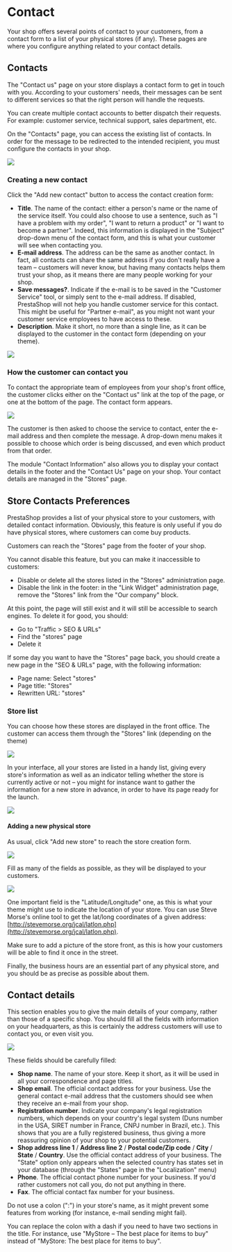 # Contact

Your shop offers several points of contact to your customers, from a contact form to a list of your physical stores \(if any\). These pages are where you configure anything related to your contact details.

## Contacts

The "Contact us" page on your store displays a contact form to get in touch with you. According to your customers' needs, their messages can be sent to different services so that the right person will handle the requests.

You can create multiple contact accounts to better dispatch their requests. For example: customer service, technical support, sales department, etc. 

On the "Contacts" page, you can access the existing list of contacts. In order for the message to be redirected to the intended recipient, you must configure the contacts in your shop.

![](../../../.gitbook/assets/23789574%20%282%29.png)

### Creating a new contact

Click the "Add new contact" button to access the contact creation form:

* **Title**. The name of the contact: either a person's name or the name of the service itself. You could also choose to use a sentence, such as "I have a problem with my order", "I want to return a product" or "I want to become a partner". Indeed, this information is displayed in the "Subject" drop-down menu of the contact form, and this is what your customer will see when contacting you.
* **E-mail address**. The address can be the same as another contact. In fact, all contacts can share the same address if you don't really have a team – customers will never know, but having many contacts helps them trust your shop, as it means there are many people working for your shop.
* **Save messages?**. Indicate if the e-mail is to be saved in the "Customer Service" tool, or simply sent to the e-mail address. If disabled, PrestaShop will not help you handle customer service for this contact. This might be useful for "Partner e-mail", as you might not want your customer service employees to have access to these.
* **Description**. Make it short, no more than a single line, as it can be displayed to the customer in the contact form \(depending on your theme\).

![](../../../.gitbook/assets/30670852%20%284%29%20%284%29.png)

### How the customer can contact you

To contact the appropriate team of employees from your shop's front office, the customer clicks either on the "Contact us" link at the top of the page, or one at the bottom of the page. The contact form appears.

![](../../../.gitbook/assets/51839985%20%284%29%20%282%29.png)

The customer is then asked to choose the service to contact, enter the e-mail address and then complete the message. A drop-down menu makes it possible to choose which order is being discussed, and even which product from that order.

The module "Contact Information" also allows you to display your contact details in the footer and the "Contact Us" page on your shop. Your contact details are managed in the "Stores" page.

## Store Contacts Preferences

PrestaShop provides a list of your physical store to your customers, with detailed contact information. Obviously, this feature is only useful if you do have physical stores, where customers can come buy products.

Customers can reach the "Stores" page from the footer of your shop.

You cannot disable this feature, but you can make it inaccessible to customers:

* Disable or delete all the stores listed in the "Stores" administration page.
* Disable the link in the footer: in the "Link Widget" administration page, remove the "Stores" link from the "Our company" block.

At this point, the page will still exist and it will still be accessible to search engines. To delete it for good, you should:

* Go to "Traffic &gt; SEO & URLs"
* Find the "stores" page
* Delete it

If some day you want to have the "Stores" page back, you should create a new page in the "SEO & URLs" page, with the following information:

* Page name: Select "stores"
* Page title: "Stores"
* Rewritten URL: "stores"

### Store list <a id="StoresandContactDetails-Storelist"></a>

You can choose how these stores are displayed in the front office. The customer can access them through the "Stores" link \(depending on the theme\)

![](../../../.gitbook/assets/51839987%20%284%29%20%282%29.png)

In your interface, all your stores are listed in a handy list, giving every store's information as well as an indicator telling whether the store is currently active or not – you might for instance want to gather the information for a new store in advance, in order to have its page ready for the launch.

![](../../../.gitbook/assets/45580496%20%284%29%20%282%29.png)

#### Adding a new physical store <a id="StoresandContactDetails-Addinganewphysicalstore"></a>

As usual, click "Add new store" to reach the store creation form.

![](../../../.gitbook/assets/45580497%20%284%29.png)

Fill as many of the fields as possible, as they will be displayed to your customers.

![](../../../.gitbook/assets/51839988%20%285%29%20%282%29.png)

One important field is the "Latitude/Longitude" one, as this is what your theme might use to indicate the location of your store. You can use Steve Morse's online tool to get the lat/long coordinates of a given address: [http://stevemorse.org/jcal/latlon.php](http://stevemorse.org/jcal/latlon.php).

Make sure to add a picture of the store front, as this is how your customers will be able to find it once in the street.

Finally, the business hours are an essential part of any physical store, and you should be as precise as possible about them.

## Contact details

This section enables you to give the main details of your company, rather than those of a specific shop. You should fill all the fields with information on your headquarters, as this is certainly the address customers will use to contact you, or even visit you.

![](../../../.gitbook/assets/45580500%20%284%29.png)

These fields should be carefully filled:

* **Shop name**. The name of your store. Keep it short, as it will be used in all your correspondence and page titles.
* **Shop email**. The official contact address for your business. Use the general contact e-mail address that the customers should see when they receive an e-mail from your shop.
* **Registration number**. Indicate your company's legal registration numbers, which depends on your country's legal system \(Duns number in the USA, SIRET number in France, CNPJ number in Brazil, etc.\). This shows that you are a fully registered business, thus giving a more reassuring opinion of your shop to your potential customers.
* **Shop address line 1** / **Address line 2** / **Postal code/Zip code** / **City** / **State** / **Country**. Use the official contact address of your business. The "State" option only appears when the selected country has states set in your database \(through the "States" page in the "Localization" menu\)
* **Phone**. The official contact phone number for your business. If you'd rather customers not call you, do not put anything in there.
* **Fax**. The official contact fax number for your business.

Do not use a colon \(":"\) in your store's name, as it might prevent some features from working \(for instance, e-mail sending might fail\).

You can replace the colon with a dash if you need to have two sections in the title. For instance, use "MyStore – The best place for items to buy" instead of "MyStore: The best place for items to buy".



